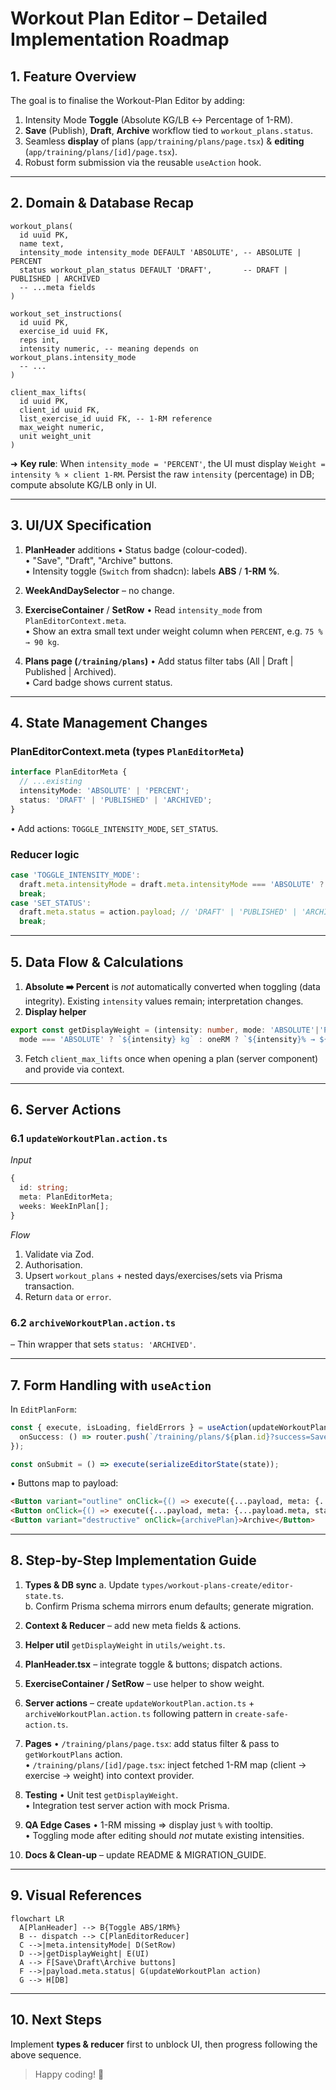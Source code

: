 # Workout Plan Editor – Detailed Implementation Roadmap

## 1. Feature Overview
The goal is to finalise the Workout-Plan Editor by adding:
1. Intensity Mode **Toggle** (Absolute KG/LB ↔️ Percentage of 1-RM).
2. **Save** (Publish), **Draft**, **Archive** workflow tied to `workout_plans.status`.
3. Seamless **display** of plans (`app/training/plans/page.tsx`) & **editing** (`app/training/plans/[id]/page.tsx`).
4. Robust form submission via the reusable `useAction` hook.

---

## 2. Domain & Database Recap
```pgsql
workout_plans(
  id uuid PK,
  name text,
  intensity_mode intensity_mode DEFAULT 'ABSOLUTE', -- ABSOLUTE | PERCENT
  status workout_plan_status DEFAULT 'DRAFT',       -- DRAFT | PUBLISHED | ARCHIVED
  -- ...meta fields
)

workout_set_instructions(
  id uuid PK,
  exercise_id uuid FK,
  reps int,
  intensity numeric, -- meaning depends on workout_plans.intensity_mode
  -- ...
)

client_max_lifts(
  id uuid PK,
  client_id uuid FK,
  list_exercise_id uuid FK, -- 1-RM reference
  max_weight numeric,
  unit weight_unit
)
```

➜ **Key rule**: When `intensity_mode = 'PERCENT'`, the UI must display `Weight = intensity % × client 1-RM`. Persist the raw `intensity` (percentage) in DB; compute absolute KG/LB only in UI.

---

## 3. UI/UX Specification
1. **PlanHeader** additions
   • Status badge (colour-coded).  
   • "Save", "Draft", "Archive" buttons.  
   • Intensity toggle (`Switch` from shadcn): labels **ABS** / **1-RM %**.

2. **WeekAndDaySelector** – no change.

3. **ExerciseContainer** / **SetRow**
   • Read `intensity_mode` from `PlanEditorContext.meta`.  
   • Show an extra small text under weight column when `PERCENT`, e.g. `75 % → 90 kg`.

4. **Plans page (`/training/plans`)**
   • Add status filter tabs (All | Draft | Published | Archived).  
   • Card badge shows current status.

---

## 4. State Management Changes
### PlanEditorContext.meta (types `PlanEditorMeta`)
```ts
interface PlanEditorMeta {
  // ...existing
  intensityMode: 'ABSOLUTE' | 'PERCENT';
  status: 'DRAFT' | 'PUBLISHED' | 'ARCHIVED';
}
```
• Add actions: `TOGGLE_INTENSITY_MODE`, `SET_STATUS`.

### Reducer logic
```ts
case 'TOGGLE_INTENSITY_MODE':
  draft.meta.intensityMode = draft.meta.intensityMode === 'ABSOLUTE' ? 'PERCENT' : 'ABSOLUTE';
  break;
case 'SET_STATUS':
  draft.meta.status = action.payload; // 'DRAFT' | 'PUBLISHED' | 'ARCHIVED'
  break;
```

---

## 5. Data Flow & Calculations
1. **Absolute ➡️ Percent** is *not* automatically converted when toggling (data integrity). Existing `intensity` values remain; interpretation changes.
2. **Display helper**
```ts
export const getDisplayWeight = (intensity: number, mode: 'ABSOLUTE'|'PERCENT', oneRM?: number) =>
  mode === 'ABSOLUTE' ? `${intensity} kg` : oneRM ? `${intensity}% → ${(intensity*oneRM/100).toFixed(1)} kg` : `${intensity}%`;
```
3. Fetch `client_max_lifts` once when opening a plan (server component) and provide via context.

---

## 6. Server Actions
### 6.1 `updateWorkoutPlan.action.ts`
*Input*
```ts
{
  id: string;
  meta: PlanEditorMeta;
  weeks: WeekInPlan[];
}
```
*Flow*
1. Validate via Zod.
2. Authorisation.
3. Upsert `workout_plans` + nested days/exercises/sets via Prisma transaction.
4. Return `data` or `error`.

### 6.2 `archiveWorkoutPlan.action.ts`
   – Thin wrapper that sets `status: 'ARCHIVED'`.

---

## 7. Form Handling with `useAction`
In `EditPlanForm`:
```ts
const { execute, isLoading, fieldErrors } = useAction(updateWorkoutPlan, {
  onSuccess: () => router.push(`/training/plans/${plan.id}?success=Saved`),
});

const onSubmit = () => execute(serializeEditorState(state));
```
• Buttons map to payload:
```html
<Button variant="outline" onClick={() => execute({...payload, meta: {...payload.meta, status: 'DRAFT'}})}>Save as Draft</Button>
<Button onClick={() => execute({...payload, meta: {...payload.meta, status: 'PUBLISHED'}})}>Publish</Button>
<Button variant="destructive" onClick={archivePlan}>Archive</Button>
```

---

## 8. Step-by-Step Implementation Guide
1. **Types & DB sync**
   a. Update `types/workout-plans-create/editor-state.ts`.  
   b. Confirm Prisma schema mirrors enum defaults; generate migration.

2. **Context & Reducer** – add new meta fields & actions.

3. **Helper util** `getDisplayWeight` in `utils/weight.ts`.

4. **PlanHeader.tsx** – integrate toggle & buttons; dispatch actions.

5. **ExerciseContainer / SetRow** – use helper to show weight.

6. **Server actions** – create `updateWorkoutPlan.action.ts` + `archiveWorkoutPlan.action.ts` following pattern in `create-safe-action.ts`.

7. **Pages**
   • `/training/plans/page.tsx`: add status filter & pass to `getWorkoutPlans` action.  
   • `/training/plans/[id]/page.tsx`: inject fetched 1-RM map (client → exercise → weight) into context provider.

8. **Testing**
   • Unit test `getDisplayWeight`.  
   • Integration test server action with mock Prisma.

9. **QA Edge Cases**
   • 1-RM missing ⇒ display just `%` with tooltip.  
   • Toggling mode after editing should *not* mutate existing intensities.

10. **Docs & Clean-up** – update README & MIGRATION_GUIDE.

---

## 9. Visual References
```mermaid
flowchart LR
  A[PlanHeader] --> B{Toggle ABS/1RM%}
  B -- dispatch --> C[PlanEditorReducer]
  C -->|meta.intensityMode| D(SetRow)
  D -->|getDisplayWeight| E(UI)
  A --> F[Save\Draft\Archive buttons]
  F -->|payload.meta.status| G(updateWorkoutPlan action)
  G --> H[DB]
```

---

## 10. Next Steps
Implement **types & reducer** first to unblock UI, then progress following the above sequence.

> Happy coding! 🚀
